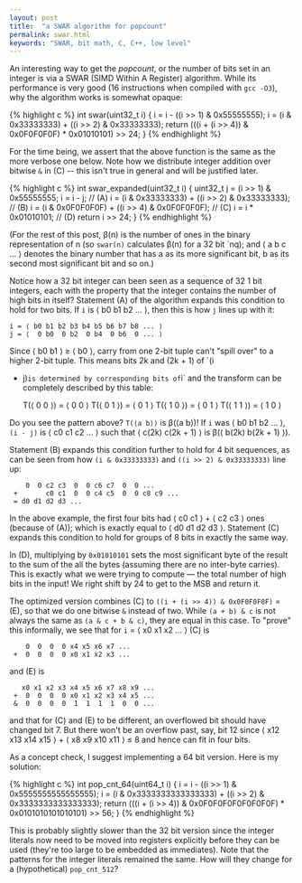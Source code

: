 ```yaml
---
layout: post
title:  "a SWAR algorithm for popcount"
permalink: swar.html
keywords: "SWAR, bit math, C, C++, low level"
---
```


An interesting way to get the _popcount_, or the number of bits set in
an integer is via a SWAR (SIMD Within A Register) algorithm.  While
its performance is very good (16 instructions when compiled with `gcc
-O3`), why the algorithm works is somewhat opaque:

{% highlight c %}
int swar(uint32_t i) {
  i = i - ((i >> 1) & 0x55555555);
  i = (i & 0x33333333) + ((i >> 2) & 0x33333333);
  return (((i + (i >> 4)) & 0x0F0F0F0F) * 0x01010101) >> 24;
}
{% endhighlight %}

For the time being, we assert that the above function is the same as
the more verbose one below. Note how we distribute integer addition
over bitwise `&` in (C) -- this isn't true in general and will be
justified later.

{% highlight c %}
int swar_expanded(uint32_t i) {
  uint32_t j = (i >> 1) & 0x55555555;
  i = i - j; // (A)
  i = (i & 0x33333333) + ((i >> 2) & 0x33333333); // (B)
  i = (i & 0x0F0F0F0F) + ((i >> 4) & 0x0F0F0F0F); // (C)
  i = i * 0x01010101; // (D)
  return i >> 24;
}
{% endhighlight %}


(For the rest of this post, β(n) is the number of ones in the binary
representation of n (so `swar(n)` calculates β(n) for a 32 bit `nq);
and ⟨ a b c ... ⟩ denotes the binary number that has a as its more
significant bit, b as its second most significant bit and so on.)

Notice how a 32 bit integer can been seen as a sequence of 32 1 bit
integers, each with the property that the integer contains the number
of high bits in itself?  Statement (A) of the algorithm expands this
condition to hold for two bits. If `i` is ⟨ b0 b1 b2 ... ⟩, then this
is how `j` lines up with it:

    i = ⟨ b0 b1 b2 b3 b4 b5 b6 b7 b8 ... ⟩
    j = ⟨  0 b0  0 b2  0 b4  0 b6  0 ... ⟩

Since ⟨ b0 b1 ⟩ ≥ ⟨ b0 ⟩, carry from one 2-bit tuple can't "spill
over" to a higher 2-bit tuple. This means bits 2k and (2k + 1) of `(i
- j)` is determined by corresponding bits of `i` and the transform can
be completely described by this table:

    T(⟨ 0 0 ⟩) = ⟨ 0 0 ⟩
    T(⟨ 0 1 ⟩) = ⟨ 0 1 ⟩
    T(⟨ 1 0 ⟩) = ⟨ 0 1 ⟩
    T(⟨ 1 1 ⟩) = ⟨ 1 0 ⟩

Do you see the pattern above? `T(⟨a b⟩)` is β(⟨a b⟩)! If `i` was ⟨ b0
b1 b2 ... ⟩, `(i - j)` is ⟨ c0 c1 c2 ... ⟩ such that ⟨ c(2k) c(2k + 1)
⟩ is β(⟨ b(2k) b(2k + 1) ⟩).

Statement (B) expands this condition further to hold for 4 bit
sequences, as can be seen from how `(i & 0x33333333)` and `((i >> 2) &
0x33333333)` line up:

        0  0 c2 c3  0  0 c6 c7  0  0 ...
     +       c0 c1  0  0 c4 c5  0  0 c8 c9 ...
     = d0 d1 d2 d3 ...

In the above example, the first four bits had ⟨ c0 c1 ⟩ + ⟨ c2 c3 ⟩
ones (because of (A)); which is exactly equal to ⟨ d0 d1 d2 d3
⟩. Statement (C) expands this condition to hold for groups of 8 bits
in exactly the same way.

In (D), multiplying by `0x01010101` sets the most significant byte of
the result to the sum of the all the bytes (assuming there are no
inter-byte carries). This is exactly what we were trying to compute —
the total number of high bits in the input! We right shift by 24 to
get to the MSB and return it.

The optimized version combines (C) to `((i + (i >> 4)) & 0x0F0F0F0F)`
= (E), so that we do one bitwise `&` instead of two. While `(a + b) &
c` is not always the same as `(a & c + b & c)`, they are equal in this
case. To "prove" this informally, we see that for `i` = ⟨ x0 x1 x2
... ⟩ (C) is

        0  0  0  0 x4 x5 x6 x7 ...
     +  0  0  0  0 x0 x1 x2 x3 ...

and (E) is

       x0 x1 x2 x3 x4 x5 x6 x7 x8 x9 ...
     +  0  0  0  0 x0 x1 x2 x3 x4 x5 ...
     &  0  0  0  0  1  1  1  1  0  0 ...

and that for (C) and (E) to be different, an overflowed bit should
have changed bit 7. But there won't be an overflow past, say, bit 12
since ⟨ x12 x13 x14 x15 ⟩ + ⟨ x8 x9 x10 x11 ⟩ ≤ 8 and hence can fit in
four bits.

As a concept check, I suggest implementing a 64 bit version. Here is
my solution:

{% highlight c %}
int pop_cnt_64(uint64_t i) {
  i = i - ((i >> 1) & 0x5555555555555555);
  i = (i & 0x3333333333333333) + ((i >> 2) & 0x3333333333333333);
  return (((i + (i >> 4)) & 0x0F0F0F0F0F0F0F0F) *
          0x0101010101010101) >> 56;
}
{% endhighlight %}

This is probably slightly slower than the 32 bit version since the
integer literals now need to be moved into registers explicitly before
they can be used (they're too large to be embedded as
immediates). Note that the patterns for the integer literals remained
the same. How will they change for a (hypothetical) `pop_cnt_512`?
